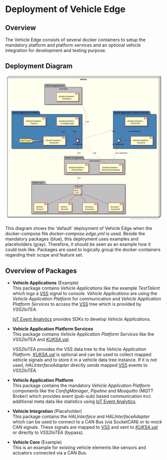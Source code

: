 <!---
  Copyright (c) 2021 Robert Bosch GmbH

  This Source Code Form is subject to the terms of the Mozilla Public
  License, v. 2.0. If a copy of the MPL was not distributed with this
  file, You can obtain one at https://mozilla.org/MPL/2.0/.

  SPDX-License-Identifier: MPL-2.0
-->

# Deployment of Vehicle Edge

## Overview

The Vehicle Edge consists of several docker containers to setup the mandatory platform and platform services and an optional vehicle integration for development and testing purpose.

## Deployment Diagram

![./assets/plantuml/vehicle_edge_deployment.svg](./assets/plantuml/vehicle_edge_default_deployment.svg)

This diagram shows the 'default' deployment of Vehicle Edge when the docker-compose file _docker-compose.edge.yml_ is used. Beside the mandatory packages (blue), this deployment uses examples and placeholders (gray). Therefore, it should be seen as an example how it could look like. Packages are used to logically group the docker-containers regarding their scope and feature set.

## Overview of Packages

 * __Vehicle Applications__ (Example)<br/>
   This package contains _Vehicle Applications_ like the example _TestTalent_ which logs a [VSS](https://github.com/GENIVI/vehicle_signal_specification) signal to console. _Vehicle Applications_ are using the _Vehicle Application Platform_ for communication and _Vehicle Application Platform Services_ to access the [VSS](https://github.com/GENIVI/vehicle_signal_specification) tree which is provided by _VSS2IoTEA_.

   [IoT Event Analytics](https://github.com/GENIVI/iot-event-analytics) provides SDKs to develop _Vehicle Applications_.

 * __Vehicle Application Platform Services__<br/>
   This package contains _Vehicle Application Platform Services_ like the _VSS2IoTEA_ and [_KUKSA.val_](https://github.com/eclipse/kuksa.val).

   _VSS2IoTEA_ provides the VSS data tree to the _Vehicle Application Platform_.
   [_KUKSA.val_](https://github.com/eclipse/kuksa.val) is optional and can be used to collect mapped vehicle signals and to store it in a vehicle data tree instance. If it is not used, _HALInterfaceAdapter_ directly sends mapped [VSS](https://github.com/GENIVI/vehicle_signal_specification) events to _VSS2IoTEA_.

 * __Vehicle Application Platform__<br/>
   This package contains the mandatory _Vehicle Application Platform_ components like the _ConfigManager_, _Pipeline_ and _Mosquitto_ (MQTT Broker) which provides event (pub-sub) based communication incl. additional meta data like statistics using [IoT Event Analytics](https://github.com/GENIVI/iot-event-analytics).

 * __Vehicle Integration__ (Placeholder)<br/>
   This package contains the _HALInterface_ and _HALInterfaceAdapter_ which can be used to connect to a CAN Bus (via SocketCAN) or to mock CAN signals. These signals are mapped to [VSS](https://github.com/GENIVI/vehicle_signal_specification) and sent to [_KUKSA.val_](https://github.com/eclipse/kuksa.val) or directly to _VSS2IoTEA_ (bypass).

 * __Vehicle Core__ (Example)<br/>
   This is an example for existing vehicle elements like sensors and actuators connected via a CAN Bus.
